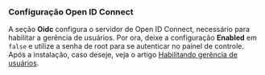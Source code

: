 ### Configuração Open ID Connect

A seção **Oidc** configura o servidor de Open ID Connect, necessário para habilitar a gerência de usuários. Por ora, deixe a configuração
**Enabled** em `false` e utilize a senha de root para se autenticar no painel de controle. Após a instalação, caso deseje, veja o artigo
[Habilitando gerência de usuários](../enable-user-management.md).
